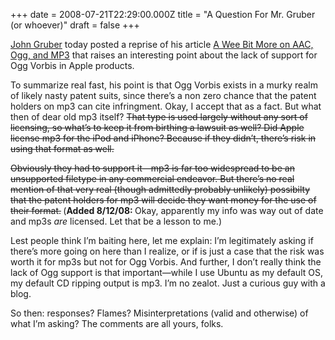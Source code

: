+++
date = 2008-07-21T22:29:00.000Z
title = "A Question For Mr. Gruber (or whoever)"
draft = false
+++


<div><p><a href="http://daringfireball.net">John Gruber</a> today posted a reprise of his article <a href="http://daringfireball.net/2007/04/wee_bit_more_on_aac">A Wee Bit More on AAC, Ogg, and MP3</a> that raises an interesting point about the lack of support for Ogg Vorbis in Apple products.</p>
<p>To summarize real fast, his point is that Ogg Vorbis exists in a murky realm of likely nasty patent suits, since there&#8217;s a non zero chance that the patent holders on mp3 can cite infringment. Okay, I accept that as a fact. But what then of dear old mp3 itself? <strike>That type is used largely without any sort of licensing, so what&#8217;s to keep it from birthing a lawsuit as well? Did Apple license mp3 for the iPod and iPhone? Because if they didn&#8217;t, there&#8217;s risk in using that format as well.</strike></p>
<p><strike>Obviously they had to support it&#8212;mp3 is far too widespread to be an unsupported filetype in any commercial endeavor. But there&#8217;s no real mention of that very real (though admittedly probably unlikely) possibilty that the patent holders for mp3 will decide they want money for the use of their format.</strike><b> </b>(<b>Added 8/12/08: </b>Okay, apparently my info was way out of date and mp3s <i>are</i> licensed. Let that be a lesson to me.)</p>
<p>Lest people think I&#8217;m baiting here, let me explain: I&#8217;m legitimately asking if there&#8217;s more going on here than I realize, or if is just a case that the risk was worth it for mp3s but not for Ogg Vorbis. And further, I don&#8217;t really think the lack of Ogg support is that important&#8212;while I use Ubuntu as my default OS, my default CD ripping output is mp3. I&#8217;m no zealot. Just a curious guy with a blog.</p>
<p>So then: responses? Flames? Misinterpretations (valid and otherwise) of what I&#8217;m asking? The comments are all yours, folks.</p></div>